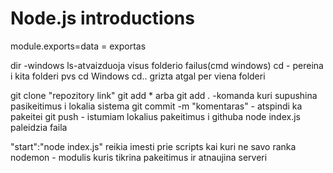 # Node.js introductions

module.exports=data = exportas

dir -windows
ls-atvaizduoja visus folderio failus(cmd windows)
cd - pereina i kita folderi pvs cd Windows
cd.. grizta atgal per viena folderi

git clone "repozitory link"
git add \* arba git add . -komanda kuri supushina pasikeitimus i lokalia sistema
git commit -m "komentaras" - atspindi ka pakeitei
git push - istumiam lokalius pakeitimus i githuba
node index.js paleidzia faila

"start":"node index.js" reikia imesti prie scripts kai kuri ne savo ranka
nodemon - modulis kuris tikrina pakeitimus ir atnaujina serveri
